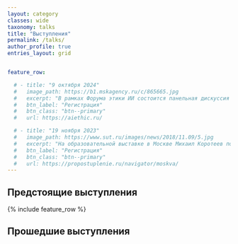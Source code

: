 ```yaml
---
layout: category
classes: wide
taxonomy: talks
title: "Выступления"
permalink: /talks/
author_profile: true
entries_layout: grid


feature_row:

  # - title: "9 октября 2024"
  #   image_path: https://b1.mskagency.ru/c/865665.jpg
  #   excerpt: "В рамках Форума этики ИИ состоится панельная дискуссия по этике ИИ в финансовом секторе."
  #   btn_label: "Регистрация"
  #   btn_class: "btn--primary"
  #   url: https://aiethic.ru/

  # - title: "19 ноября 2023"
  #   image_path: https://www.sut.ru/images/news/2018/11.09/5.jpg
  #   excerpt: "На образовательной выставке в Москве Михаил Коротеев познакомит участников с современным ИТ-образованием."
  #   btn_label: "Регистрация"
  #   btn_class: "btn--primary"
  #   url: https://propostuplenie.ru/navigator/moskva/
---
```


Предстоящие выступления
---

{% include feature_row %}


Прошедшие выступления
---

